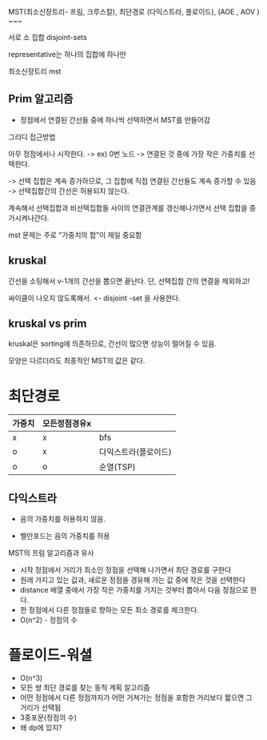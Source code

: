 MST(최소신장트리- 프림, 크루스칼), 최단경로 (다익스트라, 플로이드), (AOE , AOV ) ~~~



서로 소 집합 disjoint-sets

representative는 하나의 집합에 하나만



최소신장트리 mst

## Prim 알고리즘

- 정점에서 연결된 간선들 중에 하나씩 선택하면서 MST를 만들어감

그리디 접근방법

아무 정점에서나 시작한다. -> ex) 0번 노드 -> 연결된 것 중에 가장 작은 가중치를 선택한다. 

-> 선택 집합은 계속 증가하므로, 그 집합에 직접 연결된 간선들도 계속 증가할 수 있음 -> 선택집합간의 간선은 허용되지 않는다.



계속해서 선택집합과 비선택집합들 사이의 연결관계를 갱신해나가면서 선택 집합을 증가시켜나간다. 

mst 문제는 주로 "가중치의 합"이 제일 중요함



## kruskal

간선을 소팅해서 v-1개의 간선을 뽑으면 끝난다. 단, 선택집합 간의 연결을 제외하고!

싸이클이 나오지 않도록해서.  <- disjoint -set 을 사용한다.





## kruskal vs prim

kruskal은 sorting에 의존하므로, 간선이 많으면 성능이 떨어질 수 있음.

모양은 다르더라도 최종적인 MST의 값은 같다.



# 최단경로

| 가중치 | 모든정점경유x |                      |
| ------ | ------------- | -------------------- |
| x      | x             | bfs                  |
| o      | x             | 다익스트라(플로이드) |
| o      | o             | 순열(TSP)            |





## 다익스트라

- 음의 가중치를 허용하지 않음.

- 벨만포드는 음의 가중치를 허용



MST의 프림 알고리즘과 유사

- 시작 정점에서 거리가 최소인 정점을 선택해 나가면서 최단 경로를 구한다
- 원래 가지고 있는 값과, 새로운 정점을 경유해 가는 값 중에 작은 것을 선택한다
- distance 배열 중에서 가장 작은 가중치를 가지는 것부터 뽑아서 다음 정점으로 한다.
- 한 정점에서 다른 정점들로 향하는 모든 최소 경로를 체크한다.
- O(n^2) - 정점의 수



# 플로이드-워셜

- O(n^3)
- 모든 쌍 최단 경로를 찾는 동적 계획 알고리즘
- 어떤 정점에서 다른 정점까지가 어떤 거쳐가는 정점을 포함한 거리보다 짧으면 그 거리가 선택됨
- 3중포문(정점의 수)
- 왜 dp에 있지?


